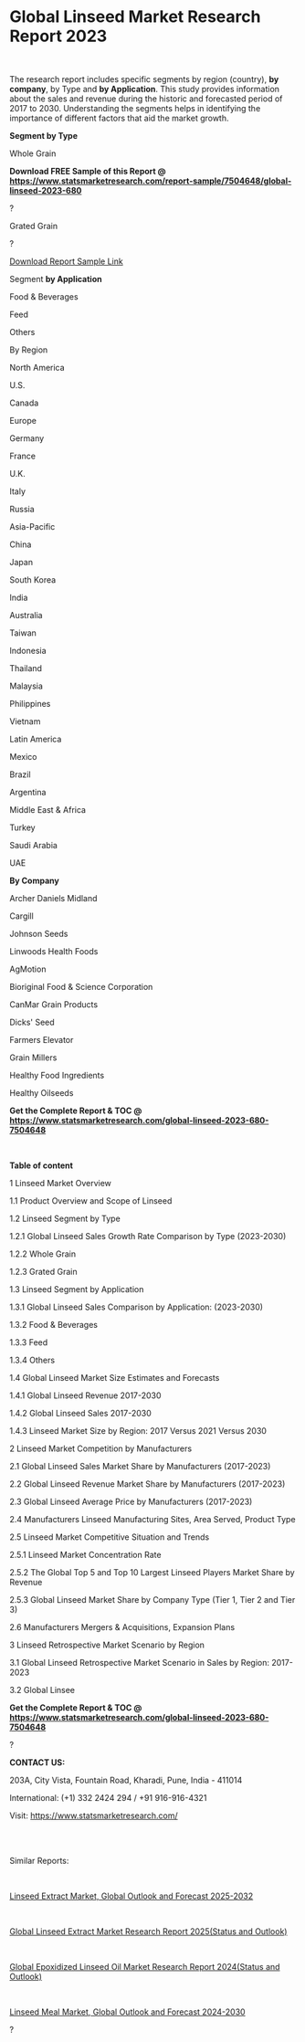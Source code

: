 <h1>Global Linseed Market Research Report 2023</h1><br/><p>The research report includes specific segments by region (country), <strong>by company</strong>, by Type and <strong>by Application</strong>. This study provides information about the sales and revenue during the historic and forecasted period of 2017 to 2030. Understanding the segments helps in identifying the importance of different factors that aid the market growth.</p>
 
 
 
 <p><strong>Segment by Type</strong></p>
 
 
 
 <p>Whole Grain</p>
 
 
 
 <div><b>Download FREE Sample of this Report @ <a href="https://www.statsmarketresearch.com/download-free-sample/7504648/global-linseed-2023-680">https://www.statsmarketresearch.com/report-sample/7504648/global-linseed-2023-680</a></b></div>
 
 
 
 <p>? </p>
 
 
 
 <p>Grated Grain</p>
 
 
 
 <p>? </p>
 
 
 
 <p><a href="https://www.statsmarketresearch.com/download-free-sample/7504648/global-linseed-2023-680">Download Report Sample Link</a></p>
 
 
 
 <p>Segment <strong>by Application</strong></p>
 
 
 
 <p>Food & Beverages</p>
 
 
 
 <p>Feed</p>
 
 
 
 <p>Others</p>
 
 
 
 <p>By Region</p>
 
 
 
 <p>North America</p>
 
 
 
 <p>U.S.</p>
 
 
 
 <p>Canada</p>
 
 
 
 <p>Europe</p>
 
 
 
 <p>Germany</p>
 
 
 
 <p>France</p>
 
 
 
 <p>U.K.</p>
 
 
 
 <p>Italy</p>
 
 
 
 <p>Russia</p>
 
 
 
 <p>Asia-Pacific</p>
 
 
 
 <p>China</p>
 
 
 
 <p>Japan</p>
 
 
 
 <p>South Korea</p>
 
 
 
 <p>India</p>
 
 
 
 <p>Australia</p>
 
 
 
 <p>Taiwan</p>
 
 
 
 <p>Indonesia</p>
 
 
 
 <p>Thailand</p>
 
 
 
 <p>Malaysia</p>
 
 
 
 <p>Philippines</p>
 
 
 
 <p>Vietnam</p>
 
 
 
 <p>Latin America</p>
 
 
 
 <p>Mexico</p>
 
 
 
 <p>Brazil</p>
 
 
 
 <p>Argentina</p>
 
 
 
 <p>Middle East & Africa</p>
 
 
 
 <p>Turkey</p>
 
 
 
 <p>Saudi Arabia</p>
 
 
 
 <p>UAE</p>
 
 
 
 <p><strong>By Company</strong></p>
 
 
 
 <p>Archer Daniels Midland</p>
 
 
 
 <p>Cargill</p>
 
 
 
 <p>Johnson Seeds</p>
 
 
 
 <p>Linwoods Health Foods</p>
 
 
 
 <p>AgMotion</p>
 
 
 
 <p>Bioriginal Food & Science Corporation</p>
 
 
 
 <p>CanMar Grain Products</p>
 
 
 
 <p>Dicks&#39; Seed</p>
 
 
 
 <p>Farmers Elevator</p>
 
 
 
 <p>Grain Millers</p>
 
 
 
 <p>Healthy Food Ingredients</p>
 
 
 
 <p>Healthy Oilseeds</p>
 
 
 
 <div><b>Get the Complete Report & TOC @ <a href="https://www.statsmarketresearch.com/global-linseed-2023-680-7504648">https://www.statsmarketresearch.com/global-linseed-2023-680-7504648</a></b></div>
 
 
 
 <p><br />
 
 <b>Table of content</b></p>
 
 
 
 <p>1 Linseed Market Overview<br />
 
 1.1 Product Overview and Scope of Linseed<br />
 
 1.2 Linseed Segment by Type<br />
 
 1.2.1 Global Linseed Sales Growth Rate Comparison by Type (2023-2030)<br />
 
 1.2.2 Whole Grain<br />
 
 1.2.3 Grated Grain<br />
 
 1.3 Linseed Segment by Application<br />
 
 1.3.1 Global Linseed Sales Comparison by Application: (2023-2030)<br />
 
 1.3.2 Food & Beverages<br />
 
 1.3.3 Feed<br />
 
 1.3.4 Others<br />
 
 1.4 Global Linseed Market Size Estimates and Forecasts<br />
 
 1.4.1 Global Linseed Revenue 2017-2030<br />
 
 1.4.2 Global Linseed Sales 2017-2030<br />
 
 1.4.3 Linseed Market Size by Region: 2017 Versus 2021 Versus 2030<br />
 
 2 Linseed Market Competition by Manufacturers<br />
 
 2.1 Global Linseed Sales Market Share by Manufacturers (2017-2023)<br />
 
 2.2 Global Linseed Revenue Market Share by Manufacturers (2017-2023)<br />
 
 2.3 Global Linseed Average Price by Manufacturers (2017-2023)<br />
 
 2.4 Manufacturers Linseed Manufacturing Sites, Area Served, Product Type<br />
 
 2.5 Linseed Market Competitive Situation and Trends<br />
 
 2.5.1 Linseed Market Concentration Rate<br />
 
 2.5.2 The Global Top 5 and Top 10 Largest Linseed Players Market Share by Revenue<br />
 
 2.5.3 Global Linseed Market Share by Company Type (Tier 1, Tier 2 and Tier 3)<br />
 
 2.6 Manufacturers Mergers & Acquisitions, Expansion Plans<br />
 
 3 Linseed Retrospective Market Scenario by Region<br />
 
 3.1 Global Linseed Retrospective Market Scenario in Sales by Region: 2017-2023<br />
 
 3.2 Global Linsee</p>
 
 
 
 <div><b>Get the Complete Report & TOC @ <a href="https://www.statsmarketresearch.com/global-linseed-2023-680-7504648">https://www.statsmarketresearch.com/global-linseed-2023-680-7504648</a></b></div>
 
 
 
 <p>? </p>
 
 
 
 <p><b>CONTACT US:</b><br />
 
 203A, City Vista, Fountain Road, Kharadi, Pune, India - 411014<br />
 
 International: (+1) 332 2424 294 / +91 916-916-4321<br />
 
 Visit: <a href="https://www.statsmarketresearch.com/">https://www.statsmarketresearch.com/</a><br />
 
 <br />
 
 <br />
 
 Similar Reports:<br />
 
 <br />
 
 <a href="https://www.statsmarketresearch.com/global-linseed-extract-forecast-2025-2032-198-8032664">Linseed Extract Market, Global Outlook and Forecast 2025-2032</a><br />
 
 <br />
 
 <a href="https://www.statsmarketresearch.com/global-linseed-extract-2025-225-8024256">Global Linseed Extract Market Research Report 2025(Status and Outlook)</a><br />
 
 <br />
 
 <a href="https://www.statsmarketresearch.com/global-epoxidized-linseed-oil-2024-199-7995486">Global Epoxidized Linseed Oil Market Research Report 2024(Status and Outlook)</a><br />
 
 <br />
 
 <a href="https://www.statsmarketresearch.com/global-linseed-meal-forecast-2024-2030-289-7967162">Linseed Meal Market, Global Outlook and Forecast 2024-2030</a><br />
 
 ? </p>